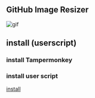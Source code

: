 ## GitHub Image Resizer

![gif](https://github.com/ktansai/GitHub-Image-Resizer/assets/6256289/3aa37bba-95a2-41d4-8a48-ef027a788f91)

## install (userscript)
### install Tampermonkey
[](https://chromewebstore.google.com/detail/tampermonkey/dhdgffkkebhmkfjojejmpbldmpobfkfo?hl=ja)

### install user script
[install](https://github.com/ktansai/GitHub-Image-Resizer/raw/main/GitHubImageResizer.user.js)